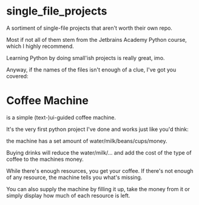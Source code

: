 # single_file_projects

A sortiment of single-file projects that aren't worth their own repo.

Most if not all of them stem from the Jetbrains Academy Python course, which I highly recommend.

Learning Python by doing small'ish projects is really great, imo.

Anyway, if the names of the files isn't enough of a clue, I've got you covered:

# Coffee Machine
is a simple (text-)ui-guided coffee machine.

It's the very first python project I've done and works just like you'd think:

the machine has a set amount of water/milk/beans/cups/money.

Buying drinks will reduce the water/milk/... and add the cost of the type of coffee to the machines money.

While there's enough resources, you get your coffee. If there's not enough of any resource, the machine tells you what's missing.

You can also supply the machine by filling it up, take the money from it or simply display how much of each resource is left.

